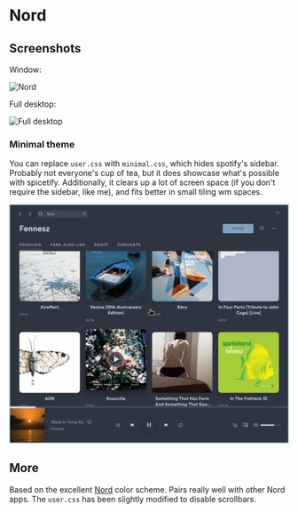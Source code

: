 # Nord

## Screenshots

Window:

![Nord](https://i.imgur.com/weR89yy.jpg)

Full desktop:

![Full desktop](https://i.imgur.com/jzfNv2s.jpg)

### Minimal theme ###

You can replace `user.css` with `minimal.css`, which hides spotify's sidebar. Probably not everyone's cup of tea, but it does showcase what's possible with spicetify. Additionally, it clears up a lot of screen space (if you don't require the sidebar, like me), and fits better in small tiling wm spaces.

![minimal](./minimal.jpg)

## More

Based on the excellent [Nord](https://github.com/arcticicestudio/nord) color scheme. Pairs really well with other Nord apps. The `user.css` has been slightly modified to disable scrollbars.
